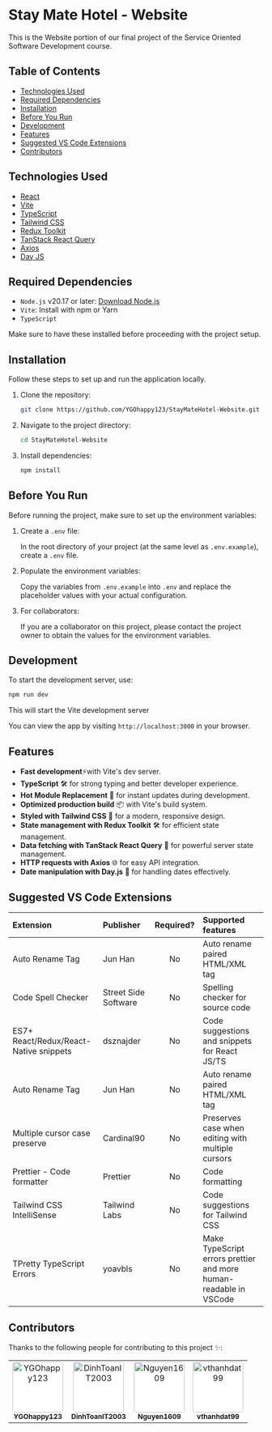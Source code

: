 # Stay Mate Hotel - Website

This is the Website portion of our final project of the Service Oriented Software Development course.

## Table of Contents

-   [Technologies Used](#technologies-used)
-   [Required Dependencies](#required-dependencies)
-   [Installation](#installation)
-   [Before You Run](#before-you-run)
-   [Development](#development)
-   [Features](#features)
-   [Suggested VS Code Extensions](#suggested-vs-code-extensions)
-   [Contributors](#contributors)

## Technologies Used

-   [React](https://reactjs.org/)
-   [Vite](https://vitejs.dev/)
-   [TypeScript](https://www.typescriptlang.org/)
-   [Tailwind CSS](https://tailwindcss.com/)
-   [Redux Toolkit](https://redux-toolkit.js.org/)
-   [TanStack React Query](https://tanstack.com/query/latest)
-   [Axios](https://axios-http.com/)
-   [Day JS](https://day.js.org/)

## Required Dependencies

-   `Node.js` v20.17 or later: [Download Node.js](https://nodejs.org/en)
-   `Vite`: Install with npm or Yarn
-   `TypeScript`

Make sure to have these installed before proceeding with the project setup.

## Installation

Follow these steps to set up and run the application locally.

1. Clone the repository:

    ```bash
    git clone https://github.com/YGOhappy123/StayMateHotel-Website.git
    ```

2. Navigate to the project directory:

    ```bash
    cd StayMateHotel-Website
    ```

3. Install dependencies:

    ```bash
    npm install
    ```

## Before You Run

Before running the project, make sure to set up the environment variables:

1. Create a `.env` file:

    In the root directory of your project (at the same level as `.env.example`), create a `.env` file.

2. Populate the environment variables:

    Copy the variables from `.env.example` into `.env` and replace the placeholder values with your actual configuration.

3. For collaborators:

    If you are a collaborator on this project, please contact the project owner to obtain the values for the environment variables.

## Development

To start the development server, use:

```bash
npm run dev
```

This will start the Vite development server

You can view the app by visiting `http://localhost:3000` in your browser.

## Features

-   **Fast development**⚡with Vite's dev server.
-   **TypeScript** 🛠 for strong typing and better developer experience.
-   **Hot Module Replacement** 🔄 for instant updates during development.
-   **Optimized production build** 📦 with Vite's build system.
-   **Styled with Tailwind CSS** 🎨 for a modern, responsive design.
-   **State management with Redux Toolkit** 🛠 for efficient state management.
-   **Data fetching with TanStack React Query** 🔄 for powerful server state management.
-   **HTTP requests with Axios** 🌐 for easy API integration.
-   **Date manipulation with Day.js** 📅 for handling dates effectively.

## Suggested VS Code Extensions

| Extension                              | Publisher            | Required? | Supported features                                                |
| :------------------------------------- | :------------------- | :-------: | :---------------------------------------------------------------- |
| Auto Rename Tag                        | Jun Han              |    No     | Auto rename paired HTML/XML tag                                   |
| Code Spell Checker                     | Street Side Software |    No     | Spelling checker for source code                                  |
| ES7+ React/Redux/React-Native snippets | dsznajder            |    No     | Code suggestions and snippets for React JS/TS                     |
| Auto Rename Tag                        | Jun Han              |    No     | Auto rename paired HTML/XML tag                                   |
| Multiple cursor case preserve          | Cardinal90           |    No     | Preserves case when editing with multiple cursors                 |
| Prettier - Code formatter              | Prettier             |    No     | Code formatting                                                   |
| Tailwind CSS IntelliSense              | Tailwind Labs        |    No     | Code suggestions for Tailwind CSS                                 |
| TPretty TypeScript Errors              | yoavbls              |    No     | Make TypeScript errors prettier and more human-readable in VSCode |

## Contributors

Thanks to the following people for contributing to this project ✨:

<table>
  <tr>
    <td align="center">
        <a href="https://github.com/YGOhappy123">
            <img 
                src="https://avatars.githubusercontent.com/u/90592072?v=4"
                alt="YGOhappy123" width="100px;" height="100px;" 
                style="border-radius: 4px; background: #fff;"
            /><br />
            <sub><b>YGOhappy123</b></sub>
        </a>
    </td>
    <td align="center">
        <a href="https://github.com/DinhToanIT2003">
            <img 
                src="https://avatars.githubusercontent.com/u/126399422?v=4"
                alt="DinhToanIT2003" width="100px;" height="100px;"                 
                style="border-radius: 4px; background: #fff;"
            /><br />
            <sub><b>DinhToanIT2003</b></sub>
        </a>
    </td>
        <td align="center">
        <a href="https://github.com/Nguyen1609">
            <img 
                src="https://avatars.githubusercontent.com/u/126648891?v=4"
                alt="Nguyen1609" width="100px;" height="100px;"
                style="border-radius: 4px; background: #fff;"
            /><br />
            <sub><b>Nguyen1609</b></sub>
        </a>
    </td>
    <td align="center">
        <a href="https://github.com/vthanhdat99">
            <img
                src="https://avatars.githubusercontent.com/u/108580228?v=4"
                alt="vthanhdat99" width="100px;" height="100px;" 
                style="border-radius: 4px; background: #fff;"
            /><br />
            <sub><b>vthanhdat99</b></sub>
        </a>
    </td>
  </tr>
</table>
